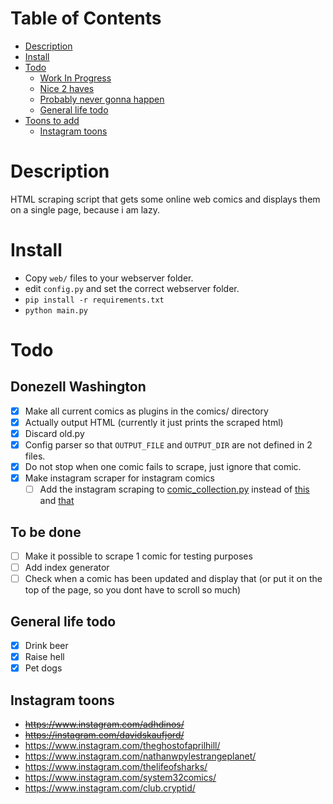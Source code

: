 # Table of Contents
- [Description](#description)
- [Install](#install)
- [Todo](#todo)
  * [Work In Progress](#work-in-progress)
  * [Nice 2 haves](#nice-2-haves)
  * [Probably never gonna happen](#probably-never-gonna-happen)
  * [General life todo](#general-life-todo)
- [Toons to add](#toons-to-add)
  * [Instagram toons](#instagram-toons)

# Description
HTML scraping script that gets some online web comics and displays them on a single page, because i am lazy.

# Install
- Copy `web/` files to your webserver folder.
- edit `config.py` and set the correct webserver folder.
- `pip install -r requirements.txt`
- `python main.py`

# Todo

## Donezell Washington
- [x] Make all current comics as plugins in the comics/ directory 
- [x] Actually output HTML (currently it just prints the scraped html)
- [x] Discard old.py
- [x] Config parser so that `OUTPUT_FILE` and `OUTPUT_DIR` are not defined in 2 files.
- [x] Do not stop when one comic fails to scrape, just ignore that comic.
- [x] Make instagram scraper for instagram comics
  - [ ] Add the instagram scraping to [comic_collection.py](comic_collection.py) instead of [this](comics/adhdinos.py) and [that](comics/davidskaufjord.py)

## To be done
- [ ] Make it possible to scrape 1 comic for testing purposes
- [ ] Add index generator
- [ ] Check when a comic has been updated and display that (or put it on the top of the page, so you dont have to scroll so much)

## General life todo
- [x] Drink beer
- [x] Raise hell
- [x] Pet dogs

## Instagram toons

- ~~https://www.instagram.com/adhdinos/~~
- ~~https://instagram.com/davidskaufjord/~~
- https://www.instagram.com/theghostofaprilhill/
- https://www.instagram.com/nathanwpylestrangeplanet/
- https://www.instagram.com/thelifeofsharks/
- https://www.instagram.com/system32comics/
- https://www.instagram.com/club.cryptid/
